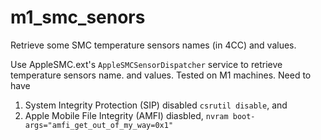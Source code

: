# m1_smc_senors
Retrieve some SMC temperature sensors names (in 4CC) and values.

Use AppleSMC.ext's `AppleSMCSensorDispatcher` service to retrieve temperature sensors name. and values.
Tested on M1 machines. Need to have
1. System Integrity Protection (SIP) disabled `csrutil disable`, and
2. Apple Mobile File Integrity (AMFI) diasbled, `nvram boot-args="amfi_get_out_of_my_way=0x1"`
